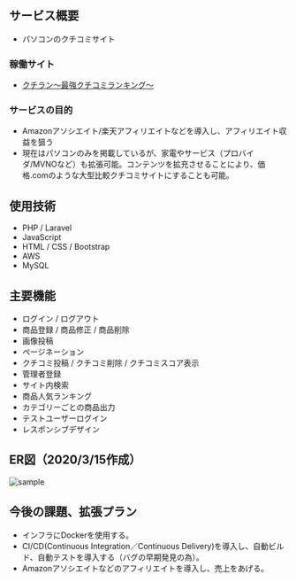 ## サービス概要
- パソコンのクチコミサイト

### 稼働サイト
- <a target="_blank" href="http://13.113.183.18/">クチラン〜最強クチコミランキング〜</a>

### サービスの目的
- Amazonアソシエイト/楽天アフィリエイトなどを導入し、アフィリエイト収益を狙う
- 現在はパソコンのみを掲載しているが、家電やサービス（プロバイダ/MVNOなど）も拡張可能。コンテンツを拡充させることにより、価格.comのような大型比較クチコミサイトにすることも可能。

## 使用技術
- PHP / Laravel
- JavaScript
- HTML / CSS / Bootstrap
- AWS
- MySQL

## 主要機能
- ログイン / ログアウト
- 商品登録 / 商品修正 / 商品削除
- 画像投稿
- ページネーション
- クチコミ投稿 / クチコミ削除 / クチコミスコア表示
- 管理者登録
- サイト内検索
- 商品人気ランキング
- カテゴリーごとの商品出力
- テストユーザーログイン
- レスポンシブデザイン

## ER図（2020/3/15作成）
![sample](https://user-images.githubusercontent.com/52248763/76705820-342cf080-6726-11ea-83fe-de0f26035ccf.png)

## 今後の課題、拡張プラン
- インフラにDockerを使用する。
- CI/CD(Continuous Integration／Continuous Delivery)を導入し、自動ビルド、自動テストを導入する（バグの早期発見の為）。
- Amazonアソシエイトなどのアフィリエイトを導入し、売上をあげる。